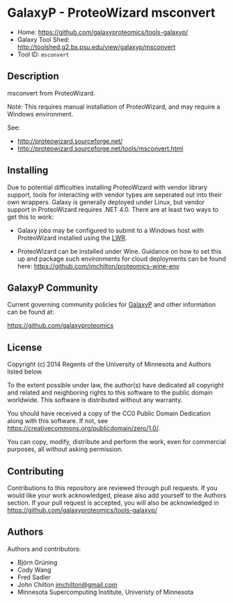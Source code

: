 GalaxyP - ProteoWizard msconvert
================================

* Home: <https://github.com/galaxyproteomics/tools-galaxyp/>
* Galaxy Tool Shed: <http://toolshed.g2.bx.psu.edu/view/galaxyp/msconvert>
* Tool ID: `msconvert`


Description
-----------

msconvert from ProteoWizard.

Note: This requires manual installation of ProteoWizard, and may require a Windows environment.

See:

* <http://proteowizard.sourceforge.net/>
* <http://proteowizard.sourceforge.net/tools/msconvert.html>


Installing
----------

Due to potential difficulties installing ProteoWizard with vendor library support, tools for interacting with vendor types are seperated out into their own wrappers. Galaxy is generally deployed under Linux, but vendor support in ProteoWizard requires .NET 4.0. There are at least two ways to get this to work:

* Galaxy jobs may be configured to submit to a Windows host with ProteoWizard installed using the [LWR](https://wiki.g2.bx.psu.edu/Admin/Config/LWR).

* ProteoWizard can be installed under Wine. Guidance on how to set this up and package such environments for cloud deployments can be found here: <https://github.com/jmchilton/proteomics-wine-env>


GalaxyP Community
-----------------

Current governing community policies for [GalaxyP](https://github.com/galaxyproteomics/) and other information can be found at:

<https://github.com/galaxyproteomics>


License
-------

Copyright (c) 2014 Regents of the University of Minnesota and Authors listed below.

To the extent possible under law, the author(s) have dedicated all copyright and related and neighboring rights to this software to the public domain worldwide. This software is distributed without any warranty.

You should have received a copy of the CC0 Public Domain Dedication along with this software. If not, see <https://creativecommons.org/publicdomain/zero/1.0/>.

You can copy, modify, distribute and perform the work, even for commercial purposes, all without asking permission.


Contributing
------------

Contributions to this repository are reviewed through pull requests. If you would like your work acknowledged, please also add yourself to the Authors section. If your pull request is accepted, you will also be acknowledged in <https://github.com/galaxyproteomics/tools-galaxyp/>


Authors
-------

Authors and contributors:

* Björn Grüning
* Cody Wang
* Fred Sadler
* John Chilton <jmchilton@gmail.com>
* Minnesota Supercomputing Institute, Univeristy of Minnesota
